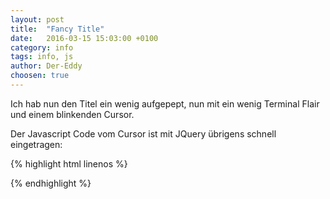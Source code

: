 ```yaml
---
layout: post
title:  "Fancy Title"
date:   2016-03-15 15:03:00 +0100
category: info
tags: info, js
author: Der-Eddy
choosen: true
---
```

Ich hab nun den Titel ein wenig aufgepept, nun mit ein wenig Terminal Flair und einem blinkenden Cursor.

Der Javascript Code vom Cursor ist mit JQuery übrigens schnell eingetragen:

{% highlight html linenos %}
<script>
    function cursorAnimation() {
                $('#cursor').animate({
                    opacity: 0
                }, 'slow', 'swing').animate({
                    opacity: 1
                }, 'slow', 'swing');
            }
    setInterval ('cursorAnimation()', 600);
</script>
{% endhighlight %}
